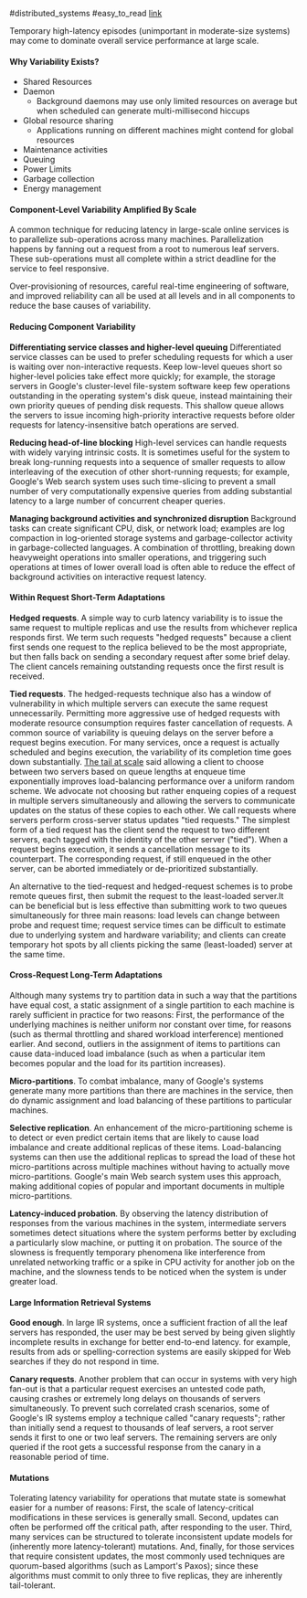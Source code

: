 #distributed_systems #easy_to_read
[link](https://cacm.acm.org/magazines/2013/2/160173-the-tail-at-scale/fulltext) 

Temporary high-latency episodes (unimportant in moderate-size systems) may come to dominate overall service performance at large scale.

#### Why Variability Exists?
- Shared Resources
- Daemon
	- Background daemons may use only limited resources on average but when scheduled can generate multi-millisecond hiccups
- Global resource sharing
	- Applications running on different machines might contend for global resources
- Maintenance activities
- Queuing
- Power Limits
- Garbage collection
- Energy management

#### Component-Level Variability Amplified By Scale
A common technique for reducing latency in large-scale online services is to parallelize sub-operations across many machines. Parallelization happens by fanning out a request from a root to numerous leaf servers. These sub-operations must all complete within a strict deadline for the service to feel responsive.

Over-provisioning of resources, careful real-time engineering of software, and improved reliability can all be used at all levels and in all components to reduce the base causes of variability.

#### Reducing Component Variability
**Differentiating service classes and higher-level queuing**
Differentiated service classes can be used to prefer scheduling requests for which a user is waiting over non-interactive requests. Keep low-level queues short so higher-level policies take effect more quickly; for example, the storage servers in Google's cluster-level file-system software keep few operations outstanding in the operating system's disk queue, instead maintaining their own priority queues of pending disk requests. This shallow queue allows the servers to issue incoming high-priority interactive requests before older requests for latency-insensitive batch operations are served.

**Reducing head-of-line blocking**
High-level services can handle requests with widely varying intrinsic costs. It is sometimes useful for the system to break long-running requests into a sequence of smaller requests to allow interleaving of the execution of other short-running requests; for example, Google's Web search system uses such time-slicing to prevent a small number of very computationally expensive queries from adding substantial latency to a large number of concurrent cheaper queries.

**Managing background activities and synchronized disruption**
Background tasks can create significant CPU, disk, or network load; examples are log compaction in log-oriented storage systems and garbage-collector activity in garbage-collected languages. A combination of throttling, breaking down heavyweight operations into smaller operations, and triggering such operations at times of lower overall load is often able to reduce the effect of background activities on interactive request latency.

#### Within Request Short-Term Adaptations
**Hedged requests**. A simple way to curb latency variability is to issue the same request to multiple replicas and use the results from whichever replica responds first. We term such requests "hedged requests" because a client first sends one request to the replica believed to be the most appropriate, but then falls back on sending a secondary request after some brief delay. The client cancels remaining outstanding requests once the first result is received.

**Tied requests**. The hedged-requests technique also has a window of vulnerability in which multiple servers can execute the same request unnecessarily. Permitting more aggressive use of hedged requests with moderate resource consumption requires faster cancellation of requests.
A common source of variability is queuing delays on the server before a request begins execution. For many services, once a request is actually scheduled and begins execution, the variability of its completion time goes down substantially. [The tail at scale](https://cacm.acm.org/magazines/2013/2/160173-the-tail-at-scale/fulltext#R10) said allowing a client to choose between two servers based on queue lengths at enqueue time exponentially improves load-balancing performance over a uniform random scheme. We advocate not choosing but rather enqueing copies of a request in multiple servers simultaneously and allowing the servers to communicate updates on the status of these copies to each other. We call requests where servers perform cross-server status updates "tied requests." The simplest form of a tied request has the client send the request to two different servers, each tagged with the identity of the other server ("tied"). When a request begins execution, it sends a cancellation message to its counterpart. The corresponding request, if still enqueued in the other server, can be aborted immediately or de-prioritized substantially.

An alternative to the tied-request and hedged-request schemes is to probe remote queues first, then submit the request to the least-loaded server.It can be beneficial but is less effective than submitting work to two queues simultaneously for three main reasons: load levels can change between probe and request time; request service times can be difficult to estimate due to underlying system and hardware variability; and clients can create temporary hot spots by all clients picking the same (least-loaded) server at the same time.

#### Cross-Request Long-Term Adaptations
Although many systems try to partition data in such a way that the partitions have equal cost, a static assignment of a single partition to each machine is rarely sufficient in practice for two reasons: First, the performance of the underlying machines is neither uniform nor constant over time, for reasons (such as thermal throttling and shared workload interference) mentioned earlier. And second, outliers in the assignment of items to partitions can cause data-induced load imbalance (such as when a particular item becomes popular and the load for its partition increases).

**Micro-partitions**. To combat imbalance, many of Google's systems generate many more partitions than there are machines in the service, then do dynamic assignment and load balancing of these partitions to particular machines.

**Selective replication**. An enhancement of the micro-partitioning scheme is to detect or even predict certain items that are likely to cause load imbalance and create additional replicas of these items. Load-balancing systems can then use the additional replicas to spread the load of these hot micro-partitions across multiple machines without having to actually move micro-partitions. Google's main Web search system uses this approach, making additional copies of popular and important documents in multiple micro-partitions. 

**Latency-induced probation**. By observing the latency distribution of responses from the various machines in the system, intermediate servers sometimes detect situations where the system performs better by excluding a particularly slow machine, or putting it on probation. The source of the slowness is frequently temporary phenomena like interference from unrelated networking traffic or a spike in CPU activity for another job on the machine, and the slowness tends to be noticed when the system is under greater load.

#### Large Information Retrieval Systems
**Good enough**. In large IR systems, once a sufficient fraction of all the leaf servers has responded, the user may be best served by being given slightly incomplete results in exchange for better end-to-end latency.
for example, results from ads or spelling-correction systems are easily skipped for Web searches if they do not respond in time.

**Canary requests**. Another problem that can occur in systems with very high fan-out is that a particular request exercises an untested code path, causing crashes or extremely long delays on thousands of servers simultaneously. To prevent such correlated crash scenarios, some of Google's IR systems employ a technique called "canary requests"; rather than initially send a request to thousands of leaf servers, a root server sends it first to one or two leaf servers. The remaining servers are only queried if the root gets a successful response from the canary in a reasonable period of time.

#### Mutations
Tolerating latency variability for operations that mutate state is somewhat easier for a number of reasons: First, the scale of latency-critical modifications in these services is generally small. Second, updates can often be performed off the critical path, after responding to the user. Third, many services can be structured to tolerate inconsistent update models for (inherently more latency-tolerant) mutations. And, finally, for those services that require consistent updates, the most commonly used techniques are quorum-based algorithms (such as Lamport's Paxos); since these algorithms must commit to only three to five replicas, they are inherently tail-tolerant.

